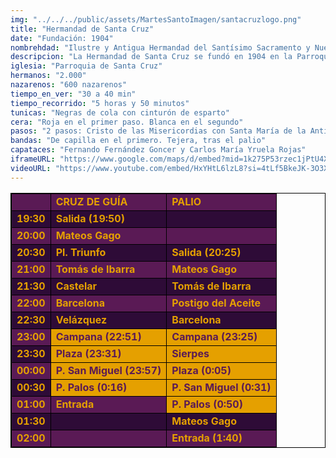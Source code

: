 ```yaml
---
img: "../../../public/assets/MartesSantoImagen/santacruzlogo.png"
title: "Hermandad de Santa Cruz"
date: "Fundación: 1904"
nombrehdad: "Ilustre y Antigua Hermandad del Santísimo Sacramento y Nuestra Señora de la Paz, Fervorosa Cofradía de Nazarenos del Santísimo Cristo de las Misericordias, Santa María de la Antigua, y Nuestra Señora de los Dolore"
descripcion: "La Hermandad de Santa Cruz se fundó en 1904 en la Parroquia de Santa Cruz. Al año siguiente realiza su primera estación de penitencia. La Virgen de lo Dolores iba a los pies del Cristo de las Misericordias hasta la Semana Santa de 1965 en la que comenzó a salir en un paso propio bajo palio."
iglesia: "Parroquia de Santa Cruz"
hermanos: "2.000"
nazarenos: "600 nazarenos"
tiempo_en_ver: "30 a 40 min"
tiempo_recorrido: "5 horas y 50 minutos"
tunicas: "Negras de cola con cinturón de esparto"
cera: "Roja en el primer paso. Blanca en el segundo"
pasos: "2 pasos: Cristo de las Misericordias con Santa María de la Antigua y Virgen de los Dolores"
bandas: "De capilla en el primero. Tejera, tras el palio"
capataces: "Fernando Fernández Goncer y Carlos María Yruela Rojas"
iframeURL: "https://www.google.com/maps/d/embed?mid=1k275P53rzec1jPtU4XsIeQm4Zxofx0Is&ehbc=2E312F"
videoURL: "https://www.youtube.com/embed/HxYHtL6lzL8?si=4tLf5BkeJK-3O3X6"
---
```


<table class="recorrido" style="width: 100%; border-collapse: collapse; text-align: left; border: 1px solid black;">
  <tbody>
    <tr style="background-color: #5a1a55; color: #e5a000; font-weight: bold;">
      <td style="border: 1px solid black; text-align: center;"></td>
      <td style="border: 1px solid black;">CRUZ DE GUÍA</td>
      <td style="border: 1px solid black;">PALIO</td>
    </tr>
    <tr style="background-color: #2e0b37; color: #e5a000; font-weight: bold;">
      <td style="border: 1px solid black; text-align: center;">19:30</td>
      <td style="border: 1px solid black;">Salida (19:50)</td>
      <td style="border: 1px solid black;"></td>
    </tr>
    <tr style="background-color: #5a1a55; color: #e5a000; font-weight: bold;">
      <td style="border: 1px solid black; text-align: center;">20:00</td>
      <td style="border: 1px solid black;">Mateos Gago</td>
      <td style="border: 1px solid black;"></td>
    </tr>
    <tr style="background-color: #2e0b37; color: #e5a000; font-weight: bold;">
      <td style="border: 1px solid black; text-align: center;">20:30</td>
      <td style="border: 1px solid black;">Pl. Triunfo</td>
      <td style="border: 1px solid black;">Salida (20:25)</td>
    </tr>
    <tr style="background-color: #5a1a55; color: #e5a000; font-weight: bold;">
      <td style="border: 1px solid black; text-align: center;">21:00</td>
      <td style="border: 1px solid black;">Tomás de Ibarra</td>
      <td style="border: 1px solid black;">Mateos Gago</td>
    </tr>
    <tr style="background-color: #2e0b37; color: #e5a000; font-weight: bold;">
      <td style="border: 1px solid black; text-align: center;">21:30</td>
      <td style="border: 1px solid black;">Castelar</td>
      <td style="border: 1px solid black;">Tomás de Ibarra</td>
    </tr>
    <tr style="background-color: #5a1a55; color: #e5a000; font-weight: bold;">
      <td style="border: 1px solid black; text-align: center;">22:00</td>
      <td style="border: 1px solid black;">Barcelona</td>
      <td style="border: 1px solid black;">Postigo del Aceite</td>
    </tr>
    <tr style="background-color: #2e0b37; color: #e5a000; font-weight: bold;">
      <td style="border: 1px solid black; text-align: center;">22:30</td>
      <td style="border: 1px solid black;">Velázquez</td>
      <td style="border: 1px solid black;">Barcelona</td>
    </tr>
    <tr style="background-color: #5a1a55; color: #e5a000; font-weight: bold;">
      <td style="border: 1px solid black; text-align: center;">23:00</td>
      <td style="background-color: #e5a000; color: #5a1a55; font-weight: bold; border: 1px solid black;">Campana (22:51)</td>
      <td style="background-color: #e5a000; color: #5a1a55; font-weight: bold; border: 1px solid black;">Campana (23:25)</td>
    </tr>
    <tr style="background-color: #2e0b37; color: #e5a000; font-weight: bold;">
      <td style="border: 1px solid black; text-align: center;">23:30</td>
      <td style="background-color: #e5a000; color: #5a1a55; font-weight: bold; border: 1px solid black;">Plaza (23:31)</td>
      <td style="background-color: #e5a000; color: #5a1a55; font-weight: bold; border: 1px solid black;">Sierpes</td>
    </tr>
    <tr style="background-color: #5a1a55; color: #e5a000; font-weight: bold;">
      <td style="border: 1px solid black; text-align: center;">00:00</td>
      <td style="background-color: #e5a000; color: #5a1a55; font-weight: bold; border: 1px solid black;">P. San Miguel (23:57)</td>
      <td style="background-color: #e5a000; color: #5a1a55; font-weight: bold; border: 1px solid black;">Plaza (0:05)</td>
    </tr>
    <tr style="background-color: #2e0b37; color: #e5a000; font-weight: bold;">
      <td style="border: 1px solid black; text-align: center;">00:30</td>
      <td style="background-color: #e5a000; color: #5a1a55; font-weight: bold; border: 1px solid black;">P. Palos (0:16)</td>
      <td style="background-color: #e5a000; color: #5a1a55; font-weight: bold; border: 1px solid black;">P. San Miguel (0:31)</td>
    </tr>
    <tr style="background-color: #5a1a55; color: #e5a000; font-weight: bold;">
      <td style="border: 1px solid black; text-align: center;">01:00</td>
      <td style="border: 1px solid black;">Entrada</td>
      <td style="background-color: #e5a000; color: #5a1a55; font-weight: bold; border: 1px solid black;">P. Palos (0:50)</td>
    </tr>
    <tr style="background-color: #2e0b37; color: #e5a000; font-weight: bold;">
      <td style="border: 1px solid black; text-align: center;">01:30</td>
      <td style="border: 1px solid black;"></td>
      <td style="border: 1px solid black;">Mateos Gago</td>
    </tr>
    <tr style="background-color: #5a1a55; color: #e5a000; font-weight: bold;">
      <td style="border: 1px solid black; text-align: center;">02:00</td>
      <td style="border: 1px solid black;"></td>
      <td style="border: 1px solid black;">Entrada (1:40)</td>
    </tr>
  </tbody>
</table>